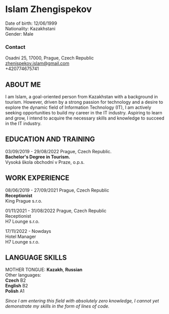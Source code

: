 # **Islam Zhengispekov**
Date of birth: 12/06/1999  
Nationality: Kazakhstani  
Gender: Male

### Contact
Osadni 25, 17000, Prague, Czech Republic  
zhenispekov.islam@gmail.com  
+420774675741

## ABOUT ME
I am Islam, a goal-oriented person from Kazakhstan with a background in tourism. However, driven by a strong passion for 
technology and a desire to explore the dynamic field of Information Technology (IT), I am actively seeking opportunities 
to build my career in the IT industry. Aspiring to learn and grow, I intend to acquire the necessary skills and knowledge
to succeed in the IT industry.

## EDUCATION AND TRAINING
03/09/2019 - 29/08/2022 Prague, Czech Republic.  
**Bachelor's Degree in Tourism.**  
Vysoká škola obchodní v Praze, o.p.s.

## WORK EXPERIENCE
08/06/2019 - 27/09/2021 Prague, Czech Republic  
**Receptionist**  
King Prague s.r.o.

01/11/2021 - 31/08/2022 Prague, Czech Republic  
Receptionist  
H7 Lounge s.r.o.  

17/11/2022 - Nowdays  
Hotel Manager  
H7 Lounge s.r.o.  

## LANGUAGE SKILLS  
MOTHER TONGUE: **Kazakh**, **Russian**  
Other languages:  
**Czech** B2   
**English** B2  
**Polish** A1  


*Since I am entering this field with absolutely zero knowledge, I cannot yet demonstrate my skills in the form of lines of code.*
